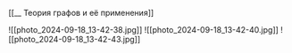 [[__ Теория графов и её применения]]

![[photo_2024-09-18_13-42-38.jpg]]
![[photo_2024-09-18_13-42-40.jpg]]
![[photo_2024-09-18_13-42-43.jpg]]